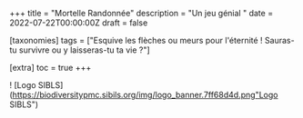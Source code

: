 +++
title = "Mortelle Randonnée"
description = "Un jeu génial "
date = 2022-07-22T00:00:00Z
draft = false

[taxonomies]
tags = ["Esquive les flèches ou meurs pour l'éternité ! Sauras-tu survivre ou y laisseras-tu ta vie ?"]

[extra]
toc = true
+++

! [Logo SIBLS](https://biodiversitypmc.sibils.org/img/logo_banner.7ff68d4d.png"Logo SIBLS")

